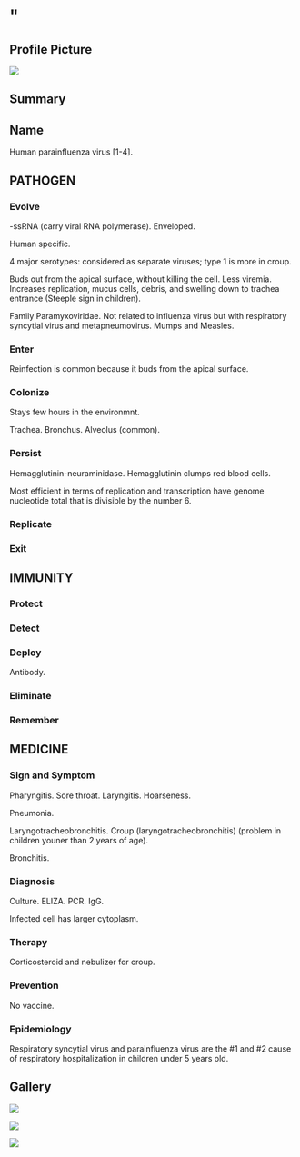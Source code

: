 # "

## Profile Picture

![](1.jpeg)

## Summary

## Name

Human parainfluenza virus [1-4].

## PATHOGEN

### Evolve

-ssRNA (carry viral RNA polymerase).
Enveloped.

Human specific.

4 major serotypes: considered as separate viruses; type 1 is more in croup.

Buds out from the apical surface, without killing the cell.
Less viremia.
Increases replication, mucus cells, debris, and swelling down to trachea entrance (Steeple sign in children).

Family Paramyxoviridae.
Not related to influenza virus but with respiratory syncytial virus and metapneumovirus.
Mumps and Measles.

### Enter

Reinfection is common because it buds from the apical surface.

### Colonize

Stays few hours in the environmnt.

Trachea.
Bronchus.
Alveolus (common).

### Persist

Hemagglutinin-neuraminidase.
Hemagglutinin clumps red blood cells.

Most efficient in terms of replication and transcription have genome nucleotide total that is divisible by the number 6.

### Replicate

### Exit

## IMMUNITY

### Protect

### Detect

### Deploy

Antibody.

### Eliminate

### Remember

## MEDICINE

### Sign and Symptom

Pharyngitis.
Sore throat.
Laryngitis.
Hoarseness.

Pneumonia.

Laryngotracheobronchitis.
Croup (laryngotracheobronchitis) (problem in children youner than 2 years of age).

Bronchitis.

### Diagnosis

Culture.
ELIZA.
PCR.
IgG.

Infected cell has larger cytoplasm.

### Therapy

Corticosteroid and nebulizer for croup.

### Prevention

No vaccine.

### Epidemiology

Respiratory syncytial virus and parainfluenza virus are the #1 and #2 cause of respiratory hospitalization in children under 5 years old.

## Gallery

![](2.jpeg)

![](3.jpeg)

![](4.jpeg)
